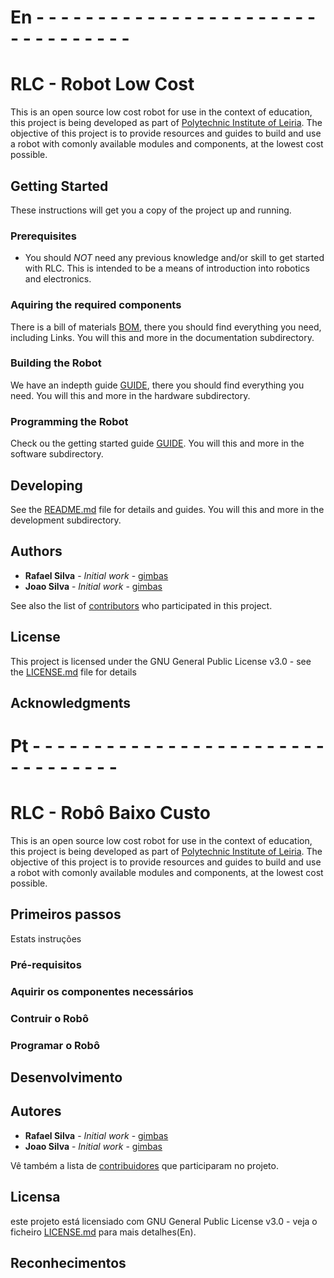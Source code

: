 # En - - - - - - - - - - - - - - - - - - - - - - - - - - - - - - - - -
# RLC - Robot Low Cost

This is an open source low cost robot for use in the context of education, this project is being developed as part of <a href="https://www.ipleiria.pt/home/">Polytechnic Institute of Leiria</a>.
The objective of this project is to provide resources and guides to build and use a robot with comonly available modules and components, at the lowest cost possible.

## Getting Started

These instructions will get you a copy of the project up and running.

### Prerequisites

- You should *NOT* need any previous knowledge and/or skill to get started with RLC. This is intended to be a means of introduction into robotics and electronics.

### Aquiring the required components

There is a bill of materials [BOM](bom), there you should find everything you need, including Links.
You will this and more in the documentation subdirectory.

### Building the Robot

We have an indepth guide [GUIDE](guide.md), there you should find everything you need.
You will this and more in the hardware subdirectory.

### Programming the Robot

Check ou the getting started guide [GUIDE](guide.md).
You will this and more in the software subdirectory.

## Developing

See the [README.md](development/README.md) file for details and guides.
You will this and more in the development subdirectory.

## Authors

* **Rafael Silva** - *Initial work* - [gimbas](https://github.com/crying-face-emoji)
* **Joao Silva** - *Initial work* - [gimbas](https://github.com/crying-face-emoji)

See also the list of [contributors](https://github.com/gimbas/cp2130/graphs/contributors) who participated in this project.

## License

This project is licensed under the GNU General Public License v3.0 - see the [LICENSE.md](LICENSE.md) file for details

## Acknowledgments



# Pt - - - - - - - - - - - - - - - - - - - - - - - - - - - - - - - - -
# RLC - Robô Baixo Custo

This is an open source low cost robot for use in the context of education, this project is being developed as part of <a href="https://www.ipleiria.pt/home/">Polytechnic Institute of Leiria</a>.
The objective of this project is to provide resources and guides to build and use a robot with comonly available modules and components, at the lowest cost possible.

## Primeiros passos

Estats instruções

### Pré-requisitos



### Aquirir os componentes necessários



### Contruir o Robô



### Programar o Robô



## Desenvolvimento



## Autores

* **Rafael Silva** - *Initial work* - [gimbas](https://github.com/crying-face-emoji)
* **Joao Silva** - *Initial work* - [gimbas](https://github.com/crying-face-emoji)

Vê também a lista de [contribuidores](https://github.com/gimbas/cp2130/graphs/contributors) que participaram no projeto.

## Licensa

este projeto está licensiado com GNU General Public License v3.0 - veja o ficheiro [LICENSE.md](LICENSE.md) para mais detalhes(En).

## Reconhecimentos


